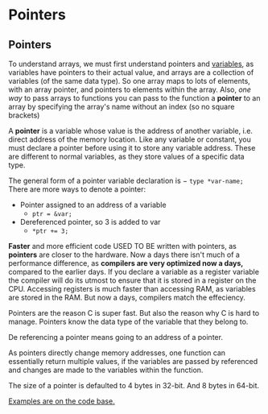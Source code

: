 # Pointers

## Pointers

To understand arrays, we must first understand pointers and [variables](variables-and-data-types.md#variables), as variables have pointers to their actual value, and arrays are a collection of variables \(of the same data type\). So one array maps to lots of elements, with an array pointer, and pointers to elements within the array. Also, _one way_ to pass arrays to functions you can pass to the function a **pointer** to an array by specifying the array's name without an index \(so no square brackets\)

A **pointer** is a variable whose value is the address of another variable, i.e. direct address of the memory location. Like any variable or constant, you must declare a pointer before using it to store any variable address. These are different to normal variables, as they store values of a specific data type. 

The general form of a pointer variable declaration is − `type *var-name;` There are more ways to denote a pointer:

* Pointer assigned to an address of a variable
  * `ptr = &var;`
* Dereferenced pointer, so 3 is added to var
  * `*ptr += 3;`

**Faster** and more efficient code USED TO BE written with pointers, as **pointers** are closer to the hardware. Now a days there isn't much of a performance difference, as **compilers are very optimized now a days,** compared to the earlier days. If you declare a variable as a register variable the compiler will do its utmost to ensure that it is stored in a register on the CPU. Accessing registers is much faster than accessing RAM, as variables are stored in the RAM. But now a days, compilers match the effeciency.

Pointers are the reason C is super fast. But also the reason why C is hard to manage. Pointers know the data type of the variable that they belong to.

De referencing a pointer means going to an address of a pointer.

As pointers directly change memory addresses, one function can essentially return multiple values, if the variables are passed by referenced and changes are made to the variables within the function.

The size of a pointer is defaulted to 4 bytes in 32-bit. And 8 bytes in 64-bit.

[Examples are on the code base.](https://adnantech.gitbook.io/code/code/c/pointers)

